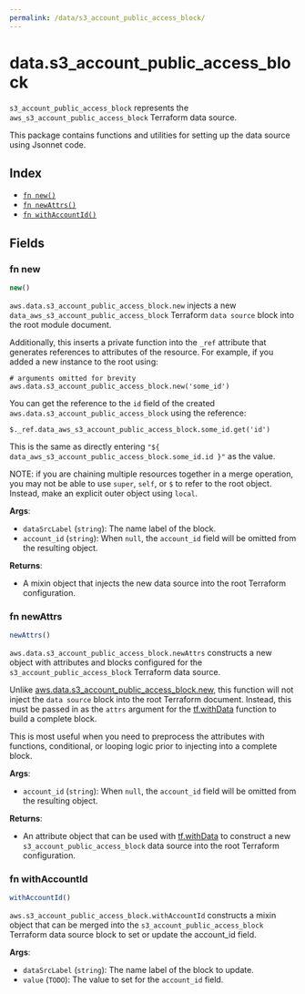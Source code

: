 ```yaml
---
permalink: /data/s3_account_public_access_block/
---
```


# data.s3_account_public_access_block

`s3_account_public_access_block` represents the `aws_s3_account_public_access_block` Terraform data source.



This package contains functions and utilities for setting up the data source using Jsonnet code.


## Index

* [`fn new()`](#fn-new)
* [`fn newAttrs()`](#fn-newattrs)
* [`fn withAccountId()`](#fn-withaccountid)

## Fields

### fn new

```ts
new()
```


`aws.data.s3_account_public_access_block.new` injects a new `data_aws_s3_account_public_access_block` Terraform `data source`
block into the root module document.

Additionally, this inserts a private function into the `_ref` attribute that generates references to attributes of the
resource. For example, if you added a new instance to the root using:

    # arguments omitted for brevity
    aws.data.s3_account_public_access_block.new('some_id')

You can get the reference to the `id` field of the created `aws.data.s3_account_public_access_block` using the reference:

    $._ref.data_aws_s3_account_public_access_block.some_id.get('id')

This is the same as directly entering `"${ data_aws_s3_account_public_access_block.some_id.id }"` as the value.

NOTE: if you are chaining multiple resources together in a merge operation, you may not be able to use `super`, `self`,
or `$` to refer to the root object. Instead, make an explicit outer object using `local`.

**Args**:
  - `dataSrcLabel` (`string`): The name label of the block.
  - `account_id` (`string`):  When `null`, the `account_id` field will be omitted from the resulting object.

**Returns**:
- A mixin object that injects the new data source into the root Terraform configuration.


### fn newAttrs

```ts
newAttrs()
```


`aws.data.s3_account_public_access_block.newAttrs` constructs a new object with attributes and blocks configured for the `s3_account_public_access_block`
Terraform data source.

Unlike [aws.data.s3_account_public_access_block.new](#fn-s3accountpublicaccessblocknew), this function will not inject the `data source`
block into the root Terraform document. Instead, this must be passed in as the `attrs` argument for the
[tf.withData](https://github.com/tf-libsonnet/core/tree/main/docs#fn-withdata) function to build a complete block.

This is most useful when you need to preprocess the attributes with functions, conditional, or looping logic prior to
injecting into a complete block.

**Args**:
  - `account_id` (`string`):  When `null`, the `account_id` field will be omitted from the resulting object.

**Returns**:
  - An attribute object that can be used with [tf.withData](https://github.com/tf-libsonnet/core/tree/main/docs#fn-withdata) to construct a new `s3_account_public_access_block` data source into the root Terraform configuration.


### fn withAccountId

```ts
withAccountId()
```

`aws.s3_account_public_access_block.withAccountId` constructs a mixin object that can be merged into the `s3_account_public_access_block`
Terraform data source block to set or update the account_id field.



**Args**:
  - `dataSrcLabel` (`string`): The name label of the block to update.
  - `value` (`TODO`): The value to set for the `account_id` field.

